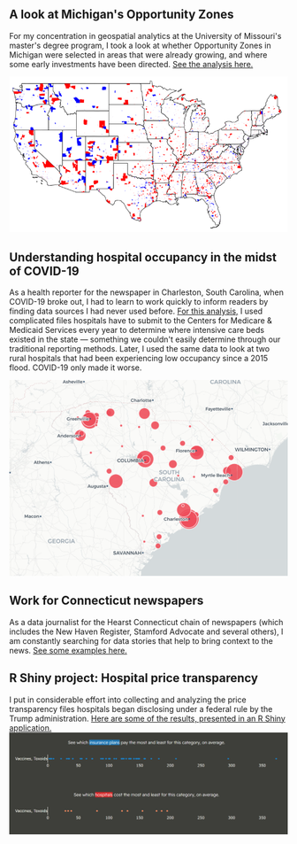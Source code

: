 ## A look at Michigan's Opportunity Zones
For my concentration in geospatial analytics at the University of Missouri's master's degree program, I took a look at whether Opportunity Zones in Michigan were selected in areas that were already growing, and where some early investments have been directed.
<a href="https://marykwild.github.io/opzones/">See the analysis here.</a>

![This is an image](/assets/images/all_opzones.png)

## Understanding hospital occupancy in the midst of COVID-19
As a health reporter for the newspaper in Charleston, South Carolina, when COVID-19 broke out, I had to learn to work quickly to inform readers by finding data sources I had never used before. <a href="https://marykwild.github.io/hospitaloccupancy/">For this analysis,</a> I used complicated files hospitals have to submit to the Centers for Medicare & Medicaid Services every year to determine where intensive care beds existed in the state — something we couldn't easily determine through our traditional reporting methods. Later, I used the same data to look at two rural hospitals that had been experiencing low occupancy since a 2015 flood. COVID-19 only made it worse.

![This is an image](/assets/images/occupancy_thumb.png)

## Work for Connecticut newspapers
As a data journalist for the Hearst Connecticut chain of newspapers (which includes the New Haven Register, Stamford Advocate and several others), I am constantly searching for data stories that help to bring context to the news. <a href="https://marykwild.github.io/ctgraphs/">See some examples here.</a>

## R Shiny project: Hospital price transparency
I put in considerable effort into collecting and analyzing the price transparency files hospitals began disclosing under a federal rule by the Trump administration. <a href="https://rshiny.dsa.missouri.edu/students/mwpzc/DATA-SCI-8310/module8-exercise1/">Here are some of the results, presented in an R Shiny application.</a>
<br>
![This is an image](/assets/images/pricetransparency.png)
